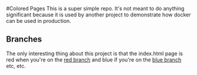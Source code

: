 #Colored Pages
This is a super simple repo. It's not meant to do anything significant because it is used by another project to demonstrate how docker can be used in production.

## Branches
The only interesting thing about this project is that the index.html page is red when you're on the [red branch](https://github.com/artburkart/colored_pages/blob/c222dda22f4e23064f06cd6c3f3b5dbeb7fac6c6/static/index.html) and blue if you're on the [blue branch](https://github.com/artburkart/colored_pages/blob/a569cfb7e992bef34afe4146062a07f4064e031b/static/index.html) etc, etc.